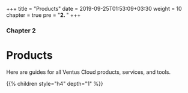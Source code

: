+++
title = "Products"
date = 2019-09-25T01:53:09+03:30
weight = 10
chapter = true
pre = "<b>2. </b>"
+++
### Chapter 2
# Products
Here are guides for all Ventus Cloud products, services, and tools.

{{% children style="h4" depth="1" %}}